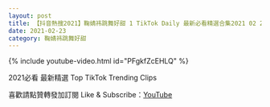 ```yaml
---
layout: post
title: 【抖音熱搜2021】鞠婧祎跳舞好甜 1 TikTok Daily 最新必看精選合集2021 02 23
date: 2021-02-23
category: 鞠婧祎跳舞好甜
---
```


{% include youtube-video.html id="PFgkfZcEHLQ" %}

2021必看 最新精選 Top TikTok Trending Clips

喜歡請點贊轉發加訂閱 Like & Subscribe：[YouTube](https://www.youtube.com/channel/UCAoR7VcanIPd04uEq_GIylA/videos)


